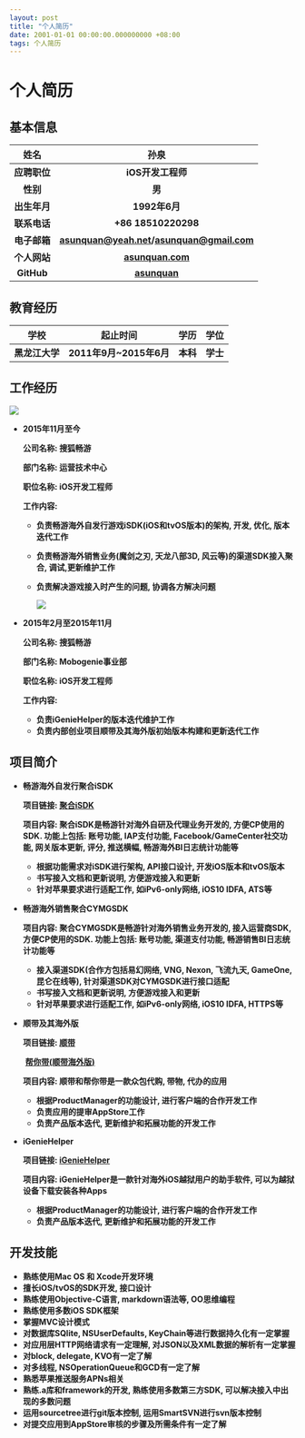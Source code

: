 ```yaml
---
layout: post
title: "个人简历"
date: 2001-01-01 00:00:00.000000000 +08:00
tags: 个人简历
---
```


# 个人简历

## 基本信息

|   **姓名**   |                  **孙泉**                  |
| :--------: | :--------------------------------------: |
|  **应聘职位**  |               **iOS开发工程师**               |
|   **性别**   |                  **男**                   |
|  **出生年月**  |               **1992年6月**                |
|  **联系电话**  |           **+86 18510220298**            |
|  **电子邮箱**  | **[asunquan@yeah.net](asuqnuan@yeah.com)/[asunquan@gmail.com](asunquan@gmail.com)** |
|  **个人网站**  | **[asunquan.com](http://www.asunquan.com)** |
| **GitHub** | **[asunquan](https://github.com/asunquan)** |

## 教育经历

|  **学校**   |      **起止时间**       | **学历** | **学位** |
| :-------: | :-----------------: | :----: | :----: |
| **黑龙江大学** | **2011年9月~2015年6月** | **本科** | **学士** |

## 工作经历

![](http://tc.ffsky.net/images/2016/12/08/85d9b473200eaa78ae27a75e54ac0014.jpg)

* **2015年11月至今**

  **公司名称: 搜狐畅游**

  **部门名称: 运营技术中心**

  **职位名称: iOS开发工程师**

  **工作内容:**

  * **负责畅游海外自发行游戏iSDK(iOS和tvOS版本)的架构, 开发, 优化, 版本迭代工作**

  * **负责畅游海外销售业务(魔剑之刃, 天龙八部3D, 风云等)的渠道SDK接入聚合, 调试,更新维护工作**

  * **负责解决游戏接入时产生的问题, 协调各方解决问题**

    ![](http://tc.ffsky.net/images/2016/12/08/65cd9063bca35b7e359942dac576cd43.jpg)

* **2015年2月至2015年11月**

  **公司名称: 搜狐畅游**

  **部门名称: Mobogenie事业部**

  **职位名称: iOS开发工程师**

  **工作内容:**

  - **负责iGenieHelper的版本迭代维护工作**
  - **负责内部创业项目顺带及其海外版初始版本构建和更新迭代工作**

## 项目简介

* **畅游海外自发行聚合iSDK**

  **项目链接: [聚合iSDK](http://open.cy.com)**

  **项目内容: 聚合iSDK是畅游针对海外自研及代理业务开发的, 方便CP使用的SDK. 功能上包括: 账号功能, IAP支付功能, Facebook/GameCenter社交功能, 网关版本更新, 评分, 推送横幅, 畅游海外BI日志统计功能等**

  * **根据功能需求对iSDK进行架构, API接口设计, 开发iOS版本和tvOS版本**
  * **书写接入文档和更新说明, 方便游戏接入和更新**
  * **针对苹果要求进行适配工作, 如iPv6-only网络, iOS10 IDFA, ATS等**

* **畅游海外销售聚合CYMGSDK**

  **项目内容: 聚合CYMGSDK是畅游针对海外销售业务开发的,  接入运营商SDK, 方便CP使用的SDK. 功能上包括: 账号功能, 渠道支付功能, 畅游销售BI日志统计功能等**

  - **接入渠道SDK(合作方包括易幻网络, VNG, Nexon, 飞流九天, GameOne, 昆仑在线等), 针对渠道SDK对CYMGSDK进行接口适配**
  - **书写接入文档和更新说明, 方便游戏接入和更新**
  - **针对苹果要求进行适配工作, 如iPv6-only网络, iOS10 IDFA, HTTPS等**

* **顺带及其海外版**

  **项目链接: [顺带](https://itunes.apple.com/us/app/shun-dai-shun-dai-zai-shou/id1032683615?mt=1&app=music)**

  ​                 **[帮你带(顺带海外版)](https://itunes.apple.com/us/app/bang-ni-dai/id1108427044?mt=1&app=music)**

  **项目内容: 顺带和帮你带是一款众包代购, 带物, 代办的应用**

  * **根据ProductManager的功能设计, 进行客户端的合作开发工作**
  * **负责应用的提审AppStore工作**
  * **负责产品版本迭代, 更新维护和拓展功能的开发工作**

* **iGenieHelper**

  **项目链接: [iGenieHelper](http://www.igeniehelper.com)**

  **项目内容: iGenieHelper是一款针对海外iOS越狱用户的助手软件, 可以为越狱设备下载安装各种Apps**

  * **根据ProductManager的功能设计, 进行客户端的合作开发工作**
  * **负责产品版本迭代, 更新维护和拓展功能的开发工作**

## 开发技能

* **熟练使用Mac OS 和 Xcode开发环境**
* **擅长iOS/tvOS的SDK开发, 接口设计**
* **熟练使用Objective-C语言, markdown语法等, OO思维编程**
* **熟练使用多数iOS SDK框架**
* **掌握MVC设计模式**
* **对数据库SQlite, NSUserDefaults, KeyChain等进行数据持久化有一定掌握**
* **对应用层HTTP网络请求有一定理解, 对JSON以及XML数据的解析有一定掌握**
* **对block, delegate, KVO有一定了解**
* **对多线程, NSOperationQueue和GCD有一定了解**
* **熟悉苹果推送服务APNs相关**
* **熟练.a库和framework的开发, 熟练使用多数第三方SDK, 可以解决接入中出现的多数问题**
* **运用sourcetree进行git版本控制, 运用SmartSVN进行svn版本控制**
* **对提交应用到AppStore审核的步骤及所需条件有一定了解**
  ​
